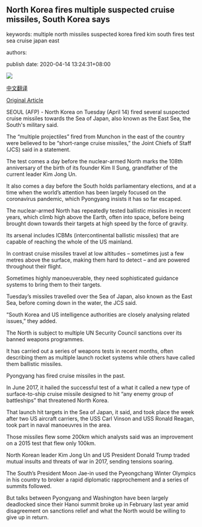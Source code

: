 ## North Korea fires multiple suspected cruise missiles, South Korea says

keywords: multiple north missiles suspected korea fired kim south fires test sea cruise japan east

authors: 

publish date: 2020-04-14 13:24:31+08:00

![](https://www.straitstimes.com/sites/default/files/styles/x_large/public/articles/2020/04/14/rk_northkorea-missile_140420.jpg?itok=UosZRARg)

[中文翻译](North%20Korea%20fires%20multiple%20suspected%20cruise%20missiles%2C%20South%20Korea%20says_zh.md)

[Original Article](https://www.straitstimes.com/asia/east-asia/north-korea-fires-multiple-suspected-cruise-missiles-south-korea-says)

SEOUL (AFP) - North Korea on Tuesday (April 14) fired several suspected cruise missiles towards the Sea of Japan, also known as the East Sea, the South's military said.

The “multiple projectiles” fired from Munchon in the east of the country were believed to be “short-range cruise missiles,” the Joint Chiefs of Staff (JCS) said in a statement.

The test comes a day before the nuclear-armed North marks the 108th anniversary of the birth of its founder Kim Il Sung, grandfather of the current leader Kim Jong Un.

It also comes a day before the South holds parliamentary elections, and at a time when the world’s attention has been largely focused on the coronavirus pandemic, which Pyongyang insists it has so far escaped.

The nuclear-armed North has repeatedly tested ballistic missiles in recent years, which climb high above the Earth, often into space, before being brought down towards their targets at high speed by the force of gravity.

Its arsenal includes ICBMs (intercontinental ballistic missiles) that are capable of reaching the whole of the US mainland.

In contrast cruise missiles travel at low altitudes – sometimes just a few metres above the surface, making them hard to detect – and are powered throughout their flight.

Sometimes highly manoeuverable, they need sophisticated guidance systems to bring them to their targets.

Tuesday’s missiles travelled over the Sea of Japan, also known as the East Sea, before coming down in the water, the JCS said.

“South Korea and US intelligence authorities are closely analysing related issues,” they added.

The North is subject to multiple UN Security Council sanctions over its banned weapons programmes.

It has carried out a series of weapons tests in recent months, often describing them as multiple launch rocket systems while others have called them ballistic missiles.

Pyongyang has fired cruise missiles in the past.

In June 2017, it hailed the successful test of a what it called a new type of surface-to-ship cruise missile designed to hit “any enemy group of battleships” that threatened North Korea.

That launch hit targets in the Sea of Japan, it said, and took place the week after two US aircraft carriers, the USS Carl Vinson and USS Ronald Reagan, took part in naval manoeuvres in the area.

Those missiles flew some 200km which analysts said was an improvement on a 2015 test that flew only 100km.

North Korean leader Kim Jong Un and US President Donald Trump traded mutual insults and threats of war in 2017, sending tensions soaring.

The South’s President Moon Jae-in used the Pyeongchang Winter Olympics in his country to broker a rapid diplomatic rapprochement and a series of summits followed.

But talks between Pyongyang and Washington have been largely deadlocked since their Hanoi summit broke up in February last year amid disagreement on sanctions relief and what the North would be willing to give up in return.
